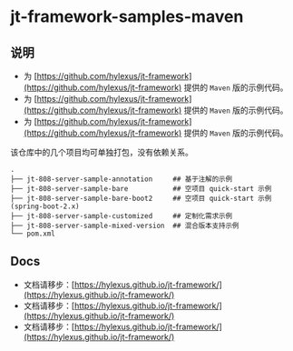 # jt-framework-samples-maven

## 说明

- 为 [https://github.com/hylexus/jt-framework](https://github.com/hylexus/jt-framework) 提供的 `Maven` 版的示例代码。
- 为 [https://github.com/hylexus/jt-framework](https://github.com/hylexus/jt-framework) 提供的 `Maven` 版的示例代码。
- 为 [https://github.com/hylexus/jt-framework](https://github.com/hylexus/jt-framework) 提供的 `Maven` 版的示例代码。

该仓库中的几个项目均可单独打包，没有依赖关系。

```
.
├── jt-808-server-sample-annotation     ## 基于注解的示例
├── jt-808-server-sample-bare           ## 空项目 quick-start 示例
├── jt-808-server-sample-bare-boot2     ## 空项目 quick-start 示例(spring-boot-2.x)
├── jt-808-server-sample-customized     ## 定制化需求示例
├── jt-808-server-sample-mixed-version  ## 混合版本支持示例
└── pom.xml
```

## Docs

- 文档请移步：[https://hylexus.github.io/jt-framework/](https://hylexus.github.io/jt-framework/)
- 文档请移步：[https://hylexus.github.io/jt-framework/](https://hylexus.github.io/jt-framework/)
- 文档请移步：[https://hylexus.github.io/jt-framework/](https://hylexus.github.io/jt-framework/)

